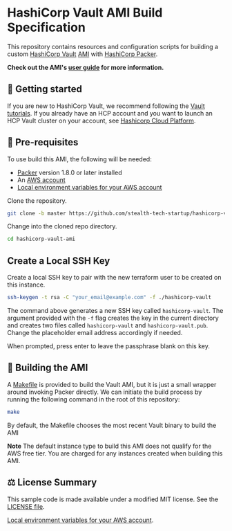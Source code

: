 HashiCorp Vault AMI Build Specification
=======================================

This repository contains resources and configuration scripts for building a custom [HashiCorp Vault][HashiCorp Vault] 
[AMI][AWS AMI] with [HashiCorp Packer][HashiCorp Packer].

**Check out the AMI's [user guide](doc/USER_GUIDE.md) for more information.**

🚀 Getting started
------------------

If you are new to HashiCorp Vault, we recommend following the [Vault tutorials][HashiCorp Vault tutorials]. If you
already have an HCP account and you want to launch an HCP Vault cluster on your account, see
[Hashicorp Cloud Platform][Hashicorp Cloud Platform].

🔢 Pre-requisites
-----------------

To use build this AMI, the following will be needed:

- [Packer][Installing Packer] version 1.8.0 or later installed
- An [AWS account][AWS portal]
- [Local environment variables for your AWS account][AWS local env variables setup]

Clone the repository.

```bash
git clone -b master https://github.com/stealth-tech-startup/hashicorp-vault-ami.git
```

Change into the cloned repo directory.

```bash
cd hashicorp-vault-ami
```

Create a Local SSH Key
----------------------

Create a local SSH key to pair with the new terraform user to be created on this instance.

```bash
ssh-keygen -t rsa -C "your_email@example.com" -f ./hashicorp-vault
```

The command above generates a new SSH key called `hashicorp-vault`. The argument provided with the `-f` flag creates the
key in the current directory and creates two files called `hashicorp-vault` and `hashicorp-vault.pub`. Change the 
placeholder email address accordingly if needed.

When prompted, press enter to leave the passphrase blank on this key.

👷 Building the AMI
--------------------

A [Makefile](./Makefile) is provided to build the Vault AMI, but it is just a small wrapper around invoking Packer
directly. We can initiate the build process by running the following command in the root of this repository:

```bash
make
```

By default, the Makefile chooses the most recent Vault binary to build the AMI

**Note**
The default instance type to build this AMI does not qualify for the AWS free tier. You are charged for any instances
created when building this AMI.

## ⚖️ License Summary

This sample code is made available under a modified MIT license. See the [LICENSE file](./LICENSE).


[Authentication]: https://www.packer.io/docs/builders/amazon.html#specifying-amazon-credentials
[AWS local env variables setup]: https://docs.aws.amazon.com/cli/latest/userguide/cli-configure-envvars.html#envvars-set
[AWS AMI]: https://docs.aws.amazon.com/AWSEC2/latest/UserGuide/AMIs.html
[AWS portal]: https://portal.aws.amazon.com/billing/signup?nc2=h_ct&src=default&redirect_url=https%3A%2F%2Faws.amazon.com%2Fregistration-confirmation#/start

[Hashicorp Cloud Platform]: https://cloud.hashicorp.com/
[HashiCorp Packer]: https://www.packer.io/
[HashiCorp Vault]: https://www.vaultproject.io/
[HashiCorp Vault tutorials]: https://developer.hashicorp.com/vault/tutorials

[Installing Packer]: https://developer.hashicorp.com/packer/tutorials/docker-get-started/get-started-install-cli

[Local environment variables for your AWS account][AWS local env variables setup].